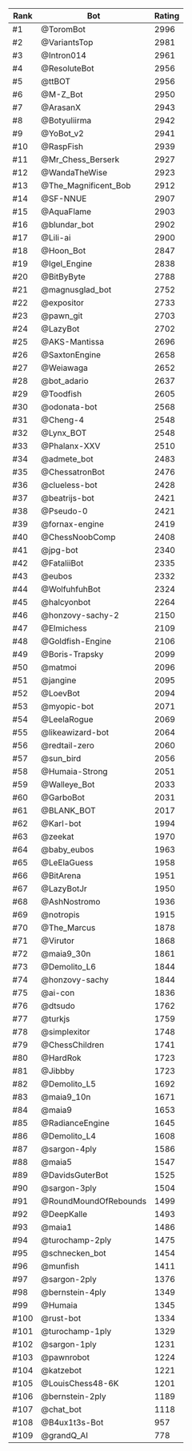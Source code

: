 Rank|Bot|Rating
---|---|---
#1|@ToromBot|2996
#2|@VariantsTop|2981
#3|@Intron014|2961
#4|@ResoluteBot|2956
#5|@ttBOT|2956
#6|@M-Z_Bot|2950
#7|@ArasanX|2943
#8|@Botyuliirma|2942
#9|@YoBot_v2|2941
#10|@RaspFish|2939
#11|@Mr_Chess_Berserk|2927
#12|@WandaTheWise|2923
#13|@The_Magnificent_Bob|2912
#14|@SF-NNUE|2907
#15|@AquaFlame|2903
#16|@blundar_bot|2902
#17|@Lili-ai|2900
#18|@Hoon_Bot|2847
#19|@Igel_Engine|2838
#20|@BitByByte|2788
#21|@magnusglad_bot|2752
#22|@expositor|2733
#23|@pawn_git|2703
#24|@LazyBot|2702
#25|@AKS-Mantissa|2696
#26|@SaxtonEngine|2658
#27|@Weiawaga|2652
#28|@bot_adario|2637
#29|@Toodfish|2605
#30|@odonata-bot|2568
#31|@Cheng-4|2548
#32|@Lynx_BOT|2548
#33|@Phalanx-XXV|2510
#34|@admete_bot|2483
#35|@ChessatronBot|2476
#36|@clueless-bot|2428
#37|@beatrijs-bot|2421
#38|@Pseudo-0|2421
#39|@fornax-engine|2419
#40|@ChessNoobComp|2408
#41|@jpg-bot|2340
#42|@FataliiBot|2335
#43|@eubos|2332
#44|@WolfuhfuhBot|2324
#45|@halcyonbot|2264
#46|@honzovy-sachy-2|2150
#47|@Elmichess|2109
#48|@Goldfish-Engine|2106
#49|@Boris-Trapsky|2099
#50|@matmoi|2096
#51|@jangine|2095
#52|@LoevBot|2094
#53|@myopic-bot|2071
#54|@LeelaRogue|2069
#55|@likeawizard-bot|2064
#56|@redtail-zero|2060
#57|@sun_bird|2056
#58|@Humaia-Strong|2051
#59|@Walleye_Bot|2033
#60|@GarboBot|2031
#61|@BLANK_BOT|2017
#62|@Karl-bot|1994
#63|@zeekat|1970
#64|@baby_eubos|1963
#65|@LeElaGuess|1958
#66|@BitArena|1951
#67|@LazyBotJr|1950
#68|@AshNostromo|1936
#69|@notropis|1915
#70|@The_Marcus|1878
#71|@Virutor|1868
#72|@maia9_30n|1861
#73|@Demolito_L6|1844
#74|@honzovy-sachy|1844
#75|@ai-con|1836
#76|@dtsudo|1762
#77|@turkjs|1759
#78|@simplexitor|1748
#79|@ChessChildren|1741
#80|@HardRok|1723
#81|@Jibbby|1723
#82|@Demolito_L5|1692
#83|@maia9_10n|1671
#84|@maia9|1653
#85|@RadianceEngine|1645
#86|@Demolito_L4|1608
#87|@sargon-4ply|1586
#88|@maia5|1547
#89|@DavidsGuterBot|1525
#90|@sargon-3ply|1504
#91|@RoundMoundOfRebounds|1499
#92|@DeepKalle|1493
#93|@maia1|1486
#94|@turochamp-2ply|1475
#95|@schnecken_bot|1454
#96|@munfish|1411
#97|@sargon-2ply|1376
#98|@bernstein-4ply|1349
#99|@Humaia|1345
#100|@rust-bot|1334
#101|@turochamp-1ply|1329
#102|@sargon-1ply|1231
#103|@pawnrobot|1224
#104|@katzebot|1221
#105|@LouisChess48-6K|1201
#106|@bernstein-2ply|1189
#107|@chat_bot|1118
#108|@B4ux1t3s-Bot|957
#109|@grandQ_AI|778
